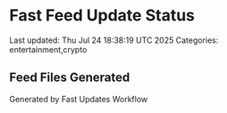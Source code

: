 # Fast Feed Update Status
Last updated: Thu Jul 24 18:38:19 UTC 2025
Categories: entertainment,crypto

## Feed Files Generated

Generated by Fast Updates Workflow
